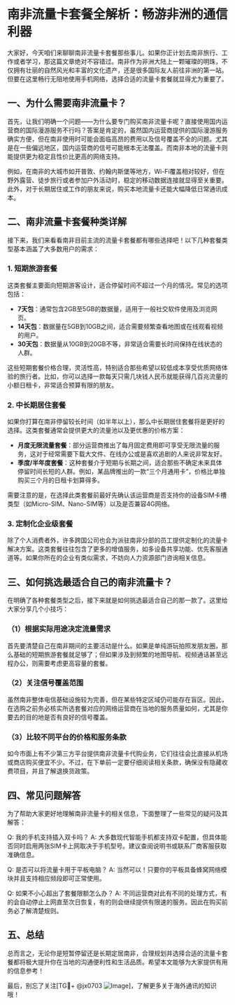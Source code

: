 # 南非流量卡套餐全解析：畅游非洲的通信利器

大家好，今天咱们来聊聊南非流量卡套餐那些事儿。如果你正计划去南非旅行、工作或者学习，那这篇文章绝对不容错过。南非作为非洲大陆上一颗璀璨的明珠，不仅拥有壮丽的自然风光和丰富的文化遗产，还是很多国际友人前往非洲的第一站。但要在这里畅行无阻地使用手机网络，选择合适的流量卡套餐就显得尤为重要了。

## 一、为什么需要南非流量卡？

首先，让我们明确一个问题——为什么要专门购买南非流量卡呢？直接使用国内运营商的国际漫游服务不行吗？答案是肯定的，虽然国内运营商提供的国际漫游服务确实方便，但在南非使用时可能会面临高昂的费用以及信号覆盖不全的问题。尤其是在一些偏远地区，国内运营商的信号可能根本无法覆盖。而南非本地的流量卡则能提供更为稳定且性价比更高的网络支持。

例如，在南非的大城市如开普敦、约翰内斯堡等地方，Wi-Fi覆盖相对较好，但在野外露营、徒步旅行或者参加户外活动时，稳定的移动数据连接就显得至关重要。此外，对于长期居住或工作的朋友来说，购买本地流量卡还能大幅降低日常通讯成本。

## 二、南非流量卡套餐种类详解

接下来，我们来看看南非目前主流的流量卡套餐都有哪些选择吧！以下几种套餐类型基本涵盖了大多数用户的需求：

### 1. 短期旅游套餐

这类套餐主要面向短期游客设计，适合停留时间不超过一个月的情况。常见的选项包括：

- **7天包**：通常包含2GB至5GB的数据量，适用于一般社交软件使用及浏览网页。
- **14天包**：数据量在5GB到10GB之间，适合需要频繁查看地图或在线观看视频的用户。
- **30天包**：数据量从10GB到20GB不等，非常适合需要长时间保持在线状态的人群。

这些短期套餐价格合理，灵活性高，特别适合那些希望以较低成本享受优质网络体验的旅行者。比如，你可以选择一款每天只需几块钱人民币就能获得几百兆流量的小额日租卡，非常适合预算有限的朋友。

### 2. 中长期居住套餐

如果你打算在南非停留较长时间（如半年以上），那么中长期居住套餐将是更好的选择。这类套餐通常会提供更大的流量池以及更优惠的价格方案：

- **月度无限流量套餐**：部分运营商推出了每月固定费用即可享受无限流量的服务，这对于经常需要下载大文件、在线办公或是喜欢追剧的人来说非常友好。
- **季度/半年度套餐**：这种套餐介于短期与长期之间，适合那些不确定未来具体停留时间长短的人群。例如，某品牌推出的一款“三个月通用卡”，价格比单独购买三个月的日租卡划算得多。

需要注意的是，在选择此类套餐前最好先确认该运营商是否支持你的设备SIM卡槽类型（如Micro-SIM、Nano-SIM等）以及是否兼容4G网络。

### 3. 定制化企业级套餐

除了个人消费者外，许多跨国公司也会为派驻南非分部的员工提供定制化的流量卡解决方案。这类套餐往往包含了更多的增值服务，如多设备共享功能、优先客服通道等。如果你所在的企业有类似需求，不妨向人力资源部门咨询相关信息。

## 三、如何挑选最适合自己的南非流量卡？

在明确了各种套餐类型之后，接下来就是如何挑选最适合自己的那一款了。这里给大家分享几个小技巧：

### （1）根据实际用途决定流量需求

首先要清楚自己在南非期间的主要活动是什么。如果是单纯游玩拍照发朋友圈，那么基础的短期旅游套餐就足够了；但如果涉及到频繁的地图导航、视频通话甚至远程办公，则需要考虑更高容量的套餐。

### （2）关注信号覆盖范围

虽然南非整体电信基础设施较为完善，但在某些特定区域仍可能存在盲区。因此，在选购之前务必核实所选套餐对应的网络运营商在当地的服务质量如何，尤其是你要去的目的地是否有良好的信号覆盖。

### （3）比较不同平台的价格和服务条款

如今市面上有不少第三方平台提供南非流量卡代购业务，它们往往会比直接从机场或商店购买便宜不少。不过，在下单前一定要仔细阅读相关条款，确保没有隐藏收费项目，并且了解退换货政策。

## 四、常见问题解答

为了帮助大家更好地理解南非流量卡的相关信息，下面整理了一些常见的疑问及其解答：

Q: 我的手机支持插入双卡吗？
A: 大多数现代智能手机都支持双卡配置，但具体能否同时启用两张SIM卡上网取决于手机型号。建议查阅说明书或联系厂商客服获取准确信息。

Q: 是否可以将流量卡用于平板电脑？
A: 当然可以！只要你的平板具备蜂窝网络模块并且支持相应频段即可正常使用。

Q: 如果不小心超出了套餐限额怎么办？
A: 不同运营商对此有不同的处理方式，有的会自动停止上网直至次日恢复，有的则会继续提供有限速的服务。因此在购买前务必了解清楚规则。

## 五、总结

总而言之，无论你是短暂停留还是长期定居南非，合理规划并选择合适的流量卡套餐都将极大提升你在当地的沟通便利性和生活品质。希望本文能够为大家提供有用的信息参考！

最后，别忘了关注[TG💪+ @jx0703 ![Image](https://github.com/user-attachments/assets/dbca1d08-cadb-493c-b0ec-ad6f7a83f270)]，了解更多关于海外通讯的知识哦！